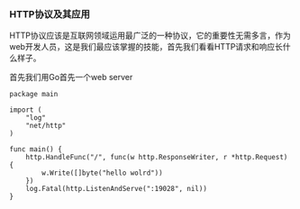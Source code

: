 ### HTTP协议及其应用

HTTP协议应该是互联网领域运用最广泛的一种协议，它的重要性无需多言，作为web开发人员，这是我们最应该掌握的技能，首先我们看看HTTP请求和响应长什么样子。

首先我们用Go首先一个web server

```
package main

import (
	"log"
	"net/http"
)

func main() {
	http.HandleFunc("/", func(w http.ResponseWriter, r *http.Request) {
		w.Write([]byte("hello wolrd"))
	})
	log.Fatal(http.ListenAndServe(":19028", nil))
}

```



